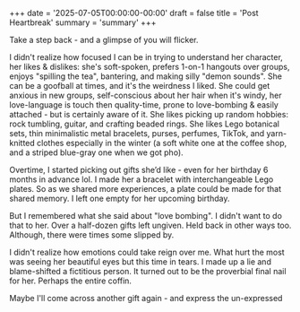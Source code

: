 +++
date = '2025-07-05T00:00:00-00:00'
draft = false
title = 'Post Heartbreak'
summary = 'summary'
+++

Take a step back - and a glimpse of you will flicker.

I didn't realize how focused I can be in trying to understand her character, her likes & dislikes: she's soft-spoken, prefers 1-on-1 hangouts over groups, enjoys "spilling the tea", bantering, and making silly "demon sounds". She can be a goofball at times, and it's the weirdness I liked. She could get anxious in new groups, self-conscious about her hair when it's windy, her love-language is touch then quality-time, prone to love-bombing & easily attached - but is certainly aware of it. She likes picking up random hobbies: rock tumbling, guitar, and crafting beaded rings. She likes Lego botanical sets, thin minimalistic metal bracelets, purses, perfumes, TikTok, and yarn-knitted clothes especially in the winter (a soft white one at the coffee shop, and a striped blue-gray one when we got pho).

Overtime, I started picking out gifts she’d like - even for her birthday 6 months in advance lol. I made her a bracelet with interchangeable Lego plates. So as we shared more experiences, a plate could be made for that shared memory. I left one empty for her upcoming birthday.

But I remembered what she said about "love bombing". I didn't want to do that to her. Over a half-dozen gifts left ungiven. Held back in other ways too. Although, there were times some slipped by.

I didn't realize how emotions could take reign over me. What hurt the most was seeing her beautiful eyes but this time in tears. I made up a lie and blame-shifted a fictitious person. It turned out to be the proverbial final nail for her. Perhaps the entire coffin.

Maybe I'll come across another gift again - and express the un-expressed

